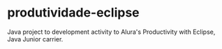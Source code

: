# produtividade-eclipse
Java project to development activity to Alura's Productivity with Eclipse, Java Junior carrier. 